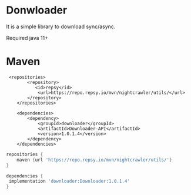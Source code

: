 # Donwloader

It is a simple library to download sync/async.

Required java 11+

Maven
========

```maven
 <repositories>
        <repository>
           <id>repsy</id>
            <url>https://repo.repsy.io/mvn/nightcrawler/utils/</url>
        </repository>
    </repositories>

    <dependencies>
        <dependency>
            <groupId>downloader</groupId>
            <artifactId>Downloader-API</artifactId>
            <version>1.0.1.4</version>
        </dependency>
    </dependencies>
```

```gradle
repositories {
    maven {url 'https://repo.repsy.io/mvn/nightcrawler/utils/'}
}

dependencies {
 implementation 'downloader:Downloader:1.0.1.4'
}
```


